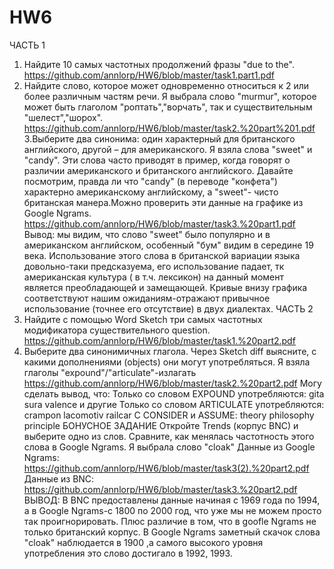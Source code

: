 # HW6
ЧАСТЬ 1
1. Найдите 10 самых частотных продолжений фразы "due to the".
https://github.com/annlorp/HW6/blob/master/task1.part1.pdf
2. Найдите слово, которое может одновременно относиться к 2 или более различным частям речи.
Я выбрала слово "murmur", которое может быть глаголом "роптать","ворчать", так и существительным "шелест","шорох".
https://github.com/annlorp/HW6/blob/master/task2.%20part%201.pdf
3.Выберите два синонима: один характерный для британского английского, другой – для американского.
Я взяла слова "sweet" и "candy". Эти слова часто приводят в пример, когда говорят о различии американского и британского английского. Давайте посмотрим, правда ли что "candy" (в переводе "конфета") характерно американскому английскому, а "sweet"- чисто британская манера.Можно проверить эти данные на графике из Google Ngrams.
https://github.com/annlorp/HW6/blob/master/task3.%20part1.pdf
Вывод: мы видим, что слово "sweet" было популярно и в американском английском, особенный "бум" видим в середине 19 века. Использование этого слова в британской вариации языка довольно-таки предсказуема, его использование падает, тк американская культура ( в т.ч. лексикон) на данный момент является преобладающей и замещающей. Кривые внизу графика соответствуют нашим ожиданиям-отражают привычное использование (точнее его отсутствие) в двух диалектах.
ЧАСТЬ 2
1. Найдите с помощью Word Sketch три самых частотных модификатора существительного question.
https://github.com/annlorp/HW6/blob/master/task1.%20part2.pdf
2. Выберите два синонимичных глагола. Через Sketch diff выясните, с какими дополнениями (objects) они могут употребляться.
Я взяла глаголы "expound"/"articulate"-излагать
https://github.com/annlorp/HW6/blob/master/task2.%20part2.pdf
Могу сделать вывод, что:
Только со словом EXPOUND употребляются:
gita
sura
valence
и другие
Только со словом ARTICULATE употребляются:
crampon
lacomotiv
railcar
С CONSIDER и ASSUME:
theory
philosophy
principle
БОНУСНОЕ ЗАДАНИЕ
Откройте Trends (корпус BNC) и выберите одно из слов. Сравните, как менялась частотность этого слова в Google Ngrams.
Я выбрала слово "cloak"
Данные из Google Ngrams:
https://github.com/annlorp/HW6/blob/master/task3(2).%20part2.pdf
Данные из BNC:
https://github.com/annlorp/HW6/blob/master/task3.%20part2.pdf
ВЫВОД: В BNC предоставлены данные начиная с 1969 года по 1994, а в Google Ngrams-с 1800 по 2000 год, что уже мы не можем просто так проигнорировать. Плюс различие в том, что в goofle Ngrams не только британский корпус. В Google Ngrams заметный скачок слова "cloak" наблюдается в 1900 ,а самого высокого уровня употребления это слово достигало в 1992, 1993.
